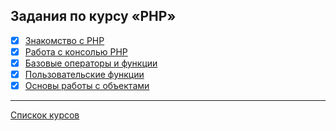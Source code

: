 ## Задания по курсу «PHP»

- [x] [Знакомство с PHP]()
- [x] [Работа с консолью PHP]()
- [x] [Базовые операторы и функции]()
- [x] [Пользовательские функции]()
- [x] [Основы работы с объектами]()

---
[Спискок курсов](https://github.com/TomSG03/Training-in-Netology)
